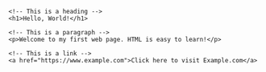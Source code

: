 <!DOCTYPE html>
<html>
<head>
    <title>My First Web Page</title>
</head>
<body>

    <!-- This is a heading -->
    <h1>Hello, World!</h1>

    <!-- This is a paragraph -->
    <p>Welcome to my first web page. HTML is easy to learn!</p>

    <!-- This is a link -->
    <a href="https://www.example.com">Click here to visit Example.com</a>

</body>
</html>
